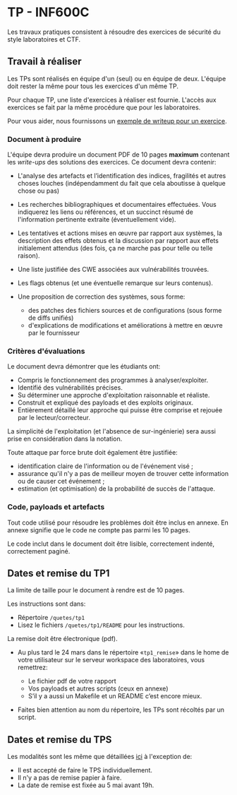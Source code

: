 # TP - INF600C

Les travaux pratiques consistent à résoudre des exercices de sécurité du style laboratoires et CTF.

## Travail à réaliser

Les TPs sont réalisés en équipe d'un (seul) ou en équipe de deux.
L'équipe doit rester la même pour tous les exercices d'un même TP.

Pour chaque TP, une liste d'exercices à réaliser est fournie.
L'accès aux exercices se fait par la même procédure que pour les laboratoires.

Pour vous aider, nous fournissons un [exemple de writeup pour un exercice](https://uqam-my.sharepoint.com/:w:/g/personal/hj691097_ens_uqam_ca/ET4VyETW9JVDhZ-URSOjhigB8wHyTn0uLBNIVXUCPkZ4Kg?e=UjxlSL).

### Document à produire

L'équipe devra produire un document PDF de 10 pages **maximum** contenant les *write-ups* des solutions des exercices. Ce document devra contenir:

* L'analyse des artefacts et l’identification des indices, fragilités et autres choses louches (indépendamment du fait que cela aboutisse à quelque chose ou pas)
* Les recherches bibliographiques et documentaires effectuées. Vous indiquerez les liens ou références, et un succinct résumé de l'information pertinente extraite (éventuellement vide).
* Les tentatives et actions mises en œuvre par rapport aux systèmes, la description des effets obtenus et la discussion par rapport aux effets initialement attendus (des fois, ça ne marche pas pour telle ou telle raison).
* Une liste justifiée des CWE associées aux vulnérabilités trouvées.
* Les flags obtenus (et une éventuelle remarque sur leurs contenus).
* Une proposition de correction des systèmes, sous forme:

	* des patches des fichiers sources et de configurations (sous forme de diffs unifiés)
	* d'explications de modifications et améliorations à mettre en œuvre par le fournisseur

### Critères d'évaluations

Le document devra démontrer que les étudiants ont:

* Compris le fonctionnement des programmes à analyser/exploiter.
* Identifié des vulnérabilités précises.
* Su déterminer une approche d'exploitation raisonnable et réaliste.
* Construit et expliqué des payloads et des exploits originaux.
* Entièrement détaillé leur approche qui puisse être comprise et rejouée par le lecteur/correcteur.

La simplicité de l'exploitation (et l'absence de sur-ingénierie) sera aussi prise en considération dans la notation.

Toute attaque par force brute doit également être justifiée:

* identification claire de l'information ou de l'événement visé ;
* assurance qu'il n'y a pas de meilleur moyen de trouver cette information ou de causer cet événement ;
* estimation (et optimisation) de la probabilité de succès de l'attaque.

### Code, payloads et artefacts

Tout code utilisé pour résoudre les problèmes doit être inclus en annexe. En annexe signifie que le code ne compte pas parmi les 10 pages.

Le code inclut dans le document doit être lisible, correctement indenté, correctement paginé.

## Dates et remise du TP1

La limite de taille pour le document à rendre est de 10 pages.

Les instructions sont dans:

* Répertoire `/quetes/tp1`
* Lisez le fichiers `/quetes/tp1/README` pour les instructions.

La remise doit être électronique (pdf).

* Au plus tard le 24 mars dans le répertoire «`tp1_remise`» dans le home de votre utilisateur sur le serveur workspace des laboratoires, vous remettrez:

	* Le fichier pdf de votre rapport
	* Vos payloads et autres scripts (ceux en annexe)
	* S’il y a aussi un Makefile et un README c’est encore mieux.

* Faites bien attention au nom du répertoire, les TPs sont récoltés par un script.

## Dates et remise du TPS

Les modalités sont les même que détaillées [ici](https://info.uqam.ca/~privat/INF600C/tps/) à l'exception de:

 * Il est accepté de faire le TPS individuellement.
 * Il n'y a pas de remise papier à faire.
 * La date de remise est fixée au 5 mai avant 19h.
